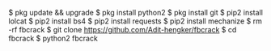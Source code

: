 $ pkg update && upgrade
$ pkg install python2
$ pkg install git
$ pip2 install lolcat
$ pip2 install bs4
$ pip2 install requests
$ pip2 install mechanize
$ rm -rf fbcrack
$ git clone https://github.com/Adit-hengker/fbcrack
$ cd fbcrack
$ python2 fbcrack
